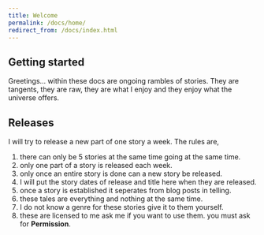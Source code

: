 ```yaml
---
title: Welcome
permalink: /docs/home/
redirect_from: /docs/index.html
---
```


## Getting started

Greetings... within these docs are ongoing rambles of stories. 
They are tangents, they are raw, they are what I enjoy and they enjoy what the universe offers.

## Releases 

I will try to release a new part of one story a week.
The rules are, 
1. there can only be 5 stories at the same time going at the same time.
2. only one part of a story is released each week.
3. only once an entire story is done can a new story be released.
4. I will put the story dates of release and title here when they are released.
5. once a story is established it seperates from blog posts in telling.
6. these tales are everything and nothing at the same time.
7. I do not know a genre for these stories give it to them yourself.
8. these are licensed to me ask me if you want to use them. you must ask for **Permission**.


